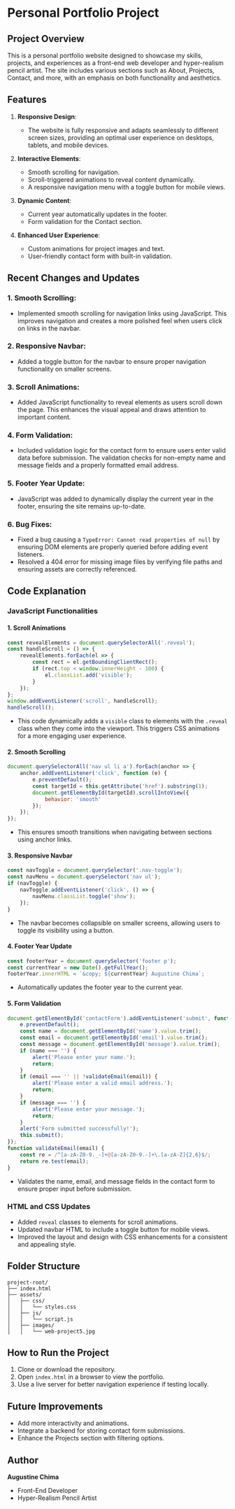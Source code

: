 # Personal Portfolio Project

## Project Overview
This is a personal portfolio website designed to showcase my skills, projects, and experiences as a front-end web developer and hyper-realism pencil artist. The site includes various sections such as About, Projects, Contact, and more, with an emphasis on both functionality and aesthetics.

## Features
1. **Responsive Design**:
   - The website is fully responsive and adapts seamlessly to different screen sizes, providing an optimal user experience on desktops, tablets, and mobile devices.

2. **Interactive Elements**:
   - Smooth scrolling for navigation.
   - Scroll-triggered animations to reveal content dynamically.
   - A responsive navigation menu with a toggle button for mobile views.

3. **Dynamic Content**:
   - Current year automatically updates in the footer.
   - Form validation for the Contact section.

4. **Enhanced User Experience**:
   - Custom animations for project images and text.
   - User-friendly contact form with built-in validation.

## Recent Changes and Updates
### 1. **Smooth Scrolling**:
   - Implemented smooth scrolling for navigation links using JavaScript. This improves navigation and creates a more polished feel when users click on links in the navbar.

### 2. **Responsive Navbar**:
   - Added a toggle button for the navbar to ensure proper navigation functionality on smaller screens.

### 3. **Scroll Animations**:
   - Added JavaScript functionality to reveal elements as users scroll down the page. This enhances the visual appeal and draws attention to important content.

### 4. **Form Validation**:
   - Included validation logic for the contact form to ensure users enter valid data before submission. The validation checks for non-empty name and message fields and a properly formatted email address.

### 5. **Footer Year Update**:
   - JavaScript was added to dynamically display the current year in the footer, ensuring the site remains up-to-date.

### 6. **Bug Fixes**:
   - Fixed a bug causing a `TypeError: Cannot read properties of null` by ensuring DOM elements are properly queried before adding event listeners.
   - Resolved a 404 error for missing image files by verifying file paths and ensuring assets are correctly referenced.

## Code Explanation
### JavaScript Functionalities
#### 1. **Scroll Animations**
```javascript
const revealElements = document.querySelectorAll('.reveal');
const handleScroll = () => {
    revealElements.forEach(el => {
        const rect = el.getBoundingClientRect();
        if (rect.top < window.innerHeight - 100) {
            el.classList.add('visible');
        }
    });
};
window.addEventListener('scroll', handleScroll);
handleScroll();
```
- This code dynamically adds a `visible` class to elements with the `.reveal` class when they come into the viewport. This triggers CSS animations for a more engaging user experience.

#### 2. **Smooth Scrolling**
```javascript
document.querySelectorAll('nav ul li a').forEach(anchor => {
    anchor.addEventListener('click', function (e) {
        e.preventDefault();
        const targetId = this.getAttribute('href').substring(1);
        document.getElementById(targetId).scrollIntoView({
            behavior: 'smooth'
        });
    });
});
```
- This ensures smooth transitions when navigating between sections using anchor links.

#### 3. **Responsive Navbar**
```javascript
const navToggle = document.querySelector('.nav-toggle');
const navMenu = document.querySelector('nav ul');
if (navToggle) {
    navToggle.addEventListener('click', () => {
        navMenu.classList.toggle('show');
    });
}
```
- The navbar becomes collapsible on smaller screens, allowing users to toggle its visibility using a button.

#### 4. **Footer Year Update**
```javascript
const footerYear = document.querySelector('footer p');
const currentYear = new Date().getFullYear();
footerYear.innerHTML = `&copy; ${currentYear} Augustine Chima`;
```
- Automatically updates the footer year to the current year.

#### 5. **Form Validation**
```javascript
document.getElementById('contactForm').addEventListener('submit', function (e) {
    e.preventDefault();
    const name = document.getElementById('name').value.trim();
    const email = document.getElementById('email').value.trim();
    const message = document.getElementById('message').value.trim();
    if (name === '') {
        alert('Please enter your name.');
        return;
    }
    if (email === '' || !validateEmail(email)) {
        alert('Please enter a valid email address.');
        return;
    }
    if (message === '') {
        alert('Please enter your message.');
        return;
    }
    alert('Form submitted successfully!');
    this.submit();
});
function validateEmail(email) {
    const re = /^[a-zA-Z0-9._-]+@[a-zA-Z0-9.-]+\.[a-zA-Z]{2,6}$/;
    return re.test(email);
}
```
- Validates the name, email, and message fields in the contact form to ensure proper input before submission.

### HTML and CSS Updates
- Added `reveal` classes to elements for scroll animations.
- Updated navbar HTML to include a toggle button for mobile views.
- Improved the layout and design with CSS enhancements for a consistent and appealing style.

## Folder Structure
```
project-root/
├── index.html
├── assets/
│   ├── css/
│   │   └── styles.css
│   ├── js/
│   │   └── script.js
│   ├── images/
│   │   └── web-project5.jpg
```

## How to Run the Project
1. Clone or download the repository.
2. Open `index.html` in a browser to view the portfolio.
3. Use a live server for better navigation experience if testing locally.

## Future Improvements
- Add more interactivity and animations.
- Integrate a backend for storing contact form submissions.
- Enhance the Projects section with filtering options.

## Author
**Augustine Chima**
- Front-End Developer
- Hyper-Realism Pencil Artist

